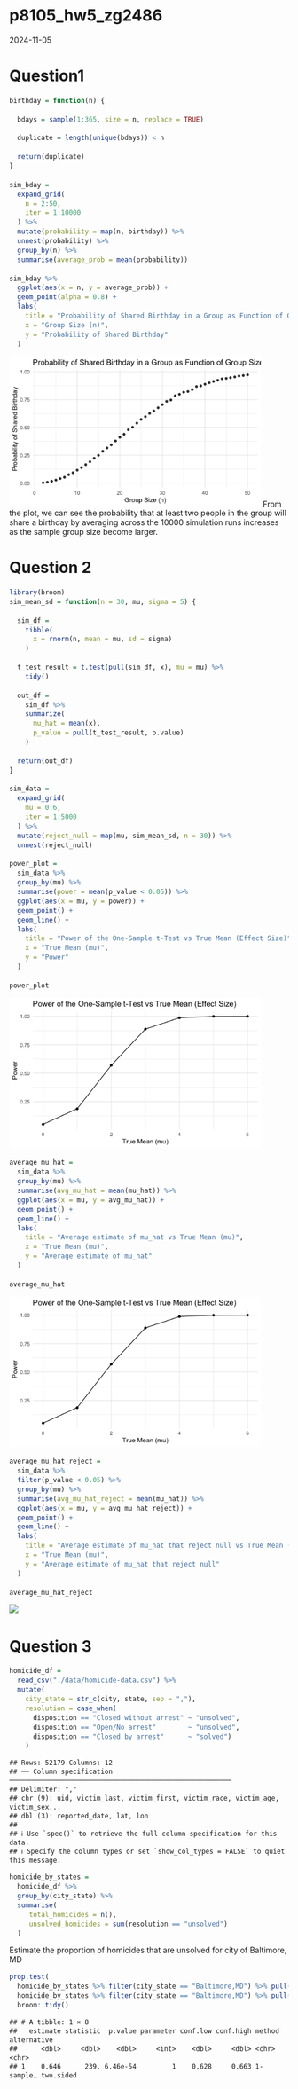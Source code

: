 p8105_hw5_zg2486
================
2024-11-05

# Question1

``` r
birthday = function(n) {

  bdays = sample(1:365, size = n, replace = TRUE)
  
  duplicate = length(unique(bdays)) < n

  return(duplicate)
}

sim_bday = 
  expand_grid(
    n = 2:50,
    iter = 1:10000
  ) %>% 
  mutate(probability = map(n, birthday)) %>% 
  unnest(probability) %>% 
  group_by(n) %>% 
  summarise(average_prob = mean(probability))

sim_bday %>% 
  ggplot(aes(x = n, y = average_prob)) +
  geom_point(alpha = 0.8) +
  labs(
    title = "Probability of Shared Birthday in a Group as Function of Group Size",
    x = "Group Size (n)",
    y = "Probability of Shared Birthday"
  ) 
```

<img src="p8105_hw5_zg2486_files/figure-gfm/unnamed-chunk-2-1.png" width="90%" />
From the plot, we can see the probability that at least two people in
the group will share a birthday by averaging across the 10000 simulation
runs increases as the sample group size become larger.

# Question 2

``` r
library(broom)
sim_mean_sd = function(n = 30, mu, sigma = 5) {
  
  sim_df = 
    tibble(
      x = rnorm(n, mean = mu, sd = sigma)
    )

  t_test_result = t.test(pull(sim_df, x), mu = mu) %>% 
    tidy()

  out_df = 
    sim_df %>%  
    summarize(
      mu_hat = mean(x),
      p_value = pull(t_test_result, p.value)
    )
  
  return(out_df)
}

sim_data = 
  expand_grid(
    mu = 0:6,
    iter = 1:5000
  ) %>% 
  mutate(reject_null = map(mu, sim_mean_sd, n = 30)) %>% 
  unnest(reject_null)

power_plot = 
  sim_data %>% 
  group_by(mu) %>% 
  summarise(power = mean(p_value < 0.05)) %>% 
  ggplot(aes(x = mu, y = power)) + 
  geom_point() +
  geom_line() +
  labs(
    title = "Power of the One-Sample t-Test vs True Mean (Effect Size)",
    x = "True Mean (mu)",
    y = "Power"
  )

power_plot
```

<img src="p8105_hw5_zg2486_files/figure-gfm/unnamed-chunk-3-1.png" width="90%" />

``` r
average_mu_hat = 
  sim_data %>% 
  group_by(mu) %>% 
  summarise(avg_mu_hat = mean(mu_hat)) %>% 
  ggplot(aes(x = mu, y = avg_mu_hat)) + 
  geom_point() +
  geom_line() +
  labs(
    title = "Average estimate of mu_hat vs True Mean (mu)",
    x = "True Mean (mu)",
    y = "Average estimate of mu_hat"
  )

average_mu_hat
```

<img src="p8105_hw5_zg2486_files/figure-gfm/unnamed-chunk-4-1.png" width="90%" />

``` r
average_mu_hat_reject = 
  sim_data %>% 
  filter(p_value < 0.05) %>% 
  group_by(mu) %>% 
  summarise(avg_mu_hat_reject = mean(mu_hat)) %>% 
  ggplot(aes(x = mu, y = avg_mu_hat_reject)) + 
  geom_point() +
  geom_line() +
  labs(
    title = "Average estimate of mu_hat that reject null vs True Mean (mu)",
    x = "True Mean (mu)",
    y = "Average estimate of mu_hat that reject null"
  )

average_mu_hat_reject
```

<img src="p8105_hw5_zg2486_files/figure-gfm/unnamed-chunk-4-2.png" width="90%" />

# Question 3

``` r
homicide_df = 
  read_csv("./data/homicide-data.csv") %>% 
  mutate(
    city_state = str_c(city, state, sep = ","),
    resolution = case_when(
      disposition == "Closed without arrest" ~ "unsolved",
      disposition == "Open/No arrest"        ~ "unsolved",
      disposition == "Closed by arrest"      ~ "solved")
    ) 
```

    ## Rows: 52179 Columns: 12
    ## ── Column specification ────────────────────────────────────────────────────────
    ## Delimiter: ","
    ## chr (9): uid, victim_last, victim_first, victim_race, victim_age, victim_sex...
    ## dbl (3): reported_date, lat, lon
    ## 
    ## ℹ Use `spec()` to retrieve the full column specification for this data.
    ## ℹ Specify the column types or set `show_col_types = FALSE` to quiet this message.

``` r
homicide_by_states =
  homicide_df %>% 
  group_by(city_state) %>% 
  summarise(
     total_homicides = n(),
     unsolved_homicides = sum(resolution == "unsolved")
  )
```

Estimate the proportion of homicides that are unsolved for city of
Baltimore, MD

``` r
prop.test(
  homicide_by_states %>% filter(city_state == "Baltimore,MD") %>% pull(unsolved_homicides), 
  homicide_by_states %>% filter(city_state == "Baltimore,MD") %>% pull(total_homicides)) %>%
  broom::tidy()
```

    ## # A tibble: 1 × 8
    ##   estimate statistic  p.value parameter conf.low conf.high method    alternative
    ##      <dbl>     <dbl>    <dbl>     <int>    <dbl>     <dbl> <chr>     <chr>      
    ## 1    0.646      239. 6.46e-54         1    0.628     0.663 1-sample… two.sided
